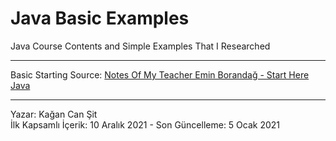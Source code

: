<div class="header">
  <h1>Java Basic Examples</h1>
  <p>Java Course Contents and Simple Examples That I Researched</p>
</div><hr>

<div class="entry">
  Basic Starting Source: <a href="https://github.com/KaganCanSit/JavaBasicExamples/blob/main/sources/Java%20Programalama%20Ders%20Notlar%C4%B1.pdf">Notes Of My Teacher Emin Borandağ - Start Here Java</a>
</div><hr>
<!--
<div class="body-info">
  <div class="Java_Nedir">
    <h2>JAVA / "Bir Kez Yaz, Her Yerde Çalıştır." - "Write Once, Run Anywhere(WORA)"</h2>
    <p>
      <ol>
        <li>Nesneye Yönelik</li>
        <li>Platformdan Bağımsız (! Kilit özellik > Java, JVM(Java Virtual Machine) ile çevrilmiş olan byte kodunu bulunduğu platforma göre yorumlayarak çalıştırır. Bu sayede hem masaüstü hem mobil vb. yazmış olduğumuz kod çalışabilir.)</li>
        <li>Basitlik</li>
        <li>Güvenlik</li>
        <li>Taşınabilirlik</li>
        <li>Sağlamlık</li>
        <li>Çok Kanallılık(Multi-threaded)</li>
        <li>Yorumlanmışlık</li>
        <li>Yüksek Performans</li>
        <li>Dağıtık</li>
      </ol>
    <p>Java Programları: Birbirleriyle iletişim kurup, birbirlerinin metotlarını çağıran objeler bütünü olarak tanımlanabilir.</p>
    </p>
  </div><hr>
</div>
-->
<div class="footer">
<p> Yazar: Kağan Can Şit<br>İlk Kapsamlı İçerik: 10 Aralık 2021 - Son Güncelleme: 5 Ocak 2021</p>
</div>
